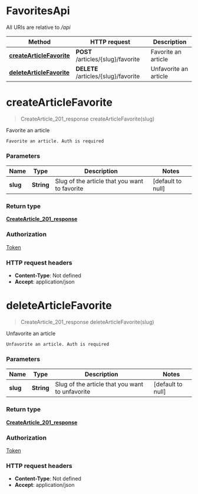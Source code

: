 # FavoritesApi

All URIs are relative to */api*

| Method | HTTP request | Description |
|------------- | ------------- | -------------|
| [**createArticleFavorite**](FavoritesApi.md#createArticleFavorite) | **POST** /articles/{slug}/favorite | Favorite an article |
| [**deleteArticleFavorite**](FavoritesApi.md#deleteArticleFavorite) | **DELETE** /articles/{slug}/favorite | Unfavorite an article |


<a name="createArticleFavorite"></a>
# **createArticleFavorite**
> CreateArticle_201_response createArticleFavorite(slug)

Favorite an article

    Favorite an article. Auth is required

### Parameters

|Name | Type | Description  | Notes |
|------------- | ------------- | ------------- | -------------|
| **slug** | **String**| Slug of the article that you want to favorite | [default to null] |

### Return type

[**CreateArticle_201_response**](../Models/CreateArticle_201_response.md)

### Authorization

[Token](../README.md#Token)

### HTTP request headers

- **Content-Type**: Not defined
- **Accept**: application/json

<a name="deleteArticleFavorite"></a>
# **deleteArticleFavorite**
> CreateArticle_201_response deleteArticleFavorite(slug)

Unfavorite an article

    Unfavorite an article. Auth is required

### Parameters

|Name | Type | Description  | Notes |
|------------- | ------------- | ------------- | -------------|
| **slug** | **String**| Slug of the article that you want to unfavorite | [default to null] |

### Return type

[**CreateArticle_201_response**](../Models/CreateArticle_201_response.md)

### Authorization

[Token](../README.md#Token)

### HTTP request headers

- **Content-Type**: Not defined
- **Accept**: application/json

